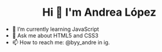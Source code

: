 <h1 align="center">Hi 👋 I'm Andrea López</h1>

- 🌱 I’m currently learning JavaScript
- 💬 Ask me about HTML5 and CSS3
- 📫 How to reach me: @byy_andre in ig.
